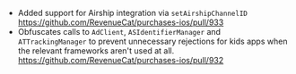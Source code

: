 - Added support for Airship integration via `setAirshipChannelID`
    https://github.com/RevenueCat/purchases-ios/pull/933
- Obfuscates calls to `AdClient`, `ASIdentifierManager` and `ATTrackingManager` to prevent unnecessary rejections for kids apps when the relevant frameworks aren't used at all. 
    https://github.com/RevenueCat/purchases-ios/pull/932
